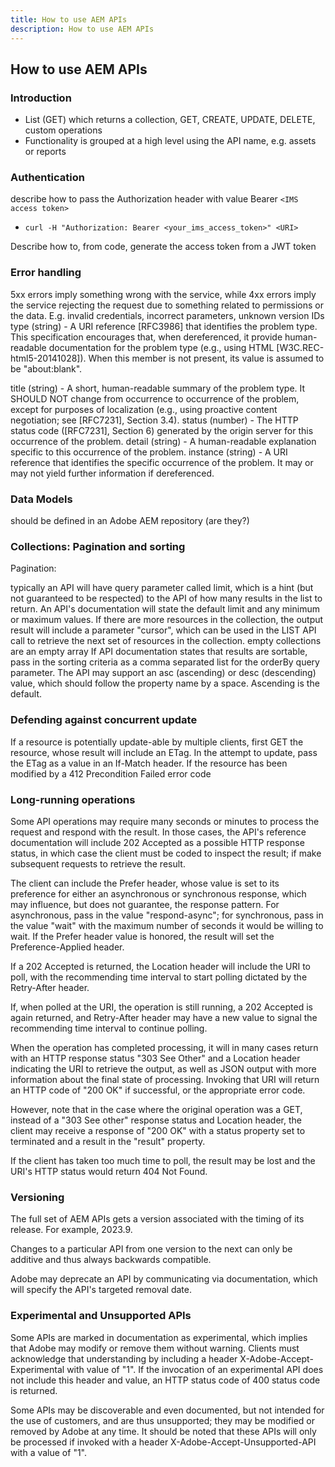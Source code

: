 ```yaml
---
title: How to use AEM APIs
description: How to use AEM APIs
---
```


<DiscoverBlock slots="heading, link, text"/>

## How to use AEM APIs

### Introduction

- List (GET) which returns a collection, GET, CREATE, UPDATE, DELETE, custom operations
- Functionality is grouped at a high level using the API name, e.g. assets or reports

### Authentication

describe how to pass the Authorization header with value Bearer ```<IMS access token>```

- ```curl -H "Authorization: Bearer <your_ims_access_token>" <URI>```

Describe how to, from code, generate the access token from a JWT token
  
### Error handling
  
5xx errors imply something wrong with the service, while 4xx errors imply the service rejecting the request due to something related to permissions or the data. E.g. invalid credentials, incorrect parameters, unknown version IDs
type (string) - A URI reference [RFC3986] that identifies the problem type. This specification encourages that, when dereferenced, it provide human-readable documentation for the problem type (e.g., using HTML [W3C.REC-html5-20141028]). When this member is not present, its value is assumed to be "about:blank".
  
title (string) - A short, human-readable summary of the problem type. It SHOULD NOT change from occurrence to occurrence of the problem, except for purposes of localization (e.g., using proactive content negotiation; see [RFC7231], Section 3.4).
status (number) - The HTTP status code ([RFC7231], Section 6) generated by the origin server for this occurrence of the problem.
detail (string) - A human-readable explanation specific to this occurrence of the problem.
instance (string) - A URI reference that identifies the specific occurrence of the problem. It may or may not yield further information if dereferenced.

### Data Models

should be defined in an Adobe AEM repository (are they?)

### Collections: Pagination and sorting

Pagination:

typically an API will have query parameter called limit, which is a hint (but not guaranteed to be respected) to the API of how many results in the list to return. An API's documentation will state the default limit and any minimum or maximum values.
If there are more resources in the collection, the output result will include a parameter "cursor", which can be used in the LIST API call to retrieve the next set of resources in the collection.
empty collections are an empty array
If API documentation states that results are sortable, pass in the sorting criteria as a comma separated list for the orderBy query parameter. The API may support an asc (ascending) or desc (descending)  value, which should follow the property name by a space. Ascending is the default.

### Defending against concurrent update

If a resource is potentially update-able by multiple clients, first GET the resource, whose result will include an ETag. In the attempt to update, pass the ETag as a value in an If-Match header. If the resource has been modified by a 412 Precondition Failed error code

### Long-running operations

Some API operations may require many seconds or minutes to process the request and respond with the result. In those cases, the API's reference documentation will include 202 Accepted as a possible  HTTP response status, in which case the client must be coded to inspect the result; if make subsequent requests to retrieve the result.

The client can include the Prefer header, whose value is set to its preference for either an asynchronous or synchronous response, which may influence, but does not guarantee, the response pattern. For asynchronous, pass in the value "respond-async"; for synchronous, pass in the value "wait" with the maximum number of seconds it would be willing to wait. If the Prefer header value is honored, the result will set the Preference-Applied header.

If a 202 Accepted is returned, the Location header will include the URI to poll, with the recommending time interval to start polling dictated by the Retry-After header.

If, when polled at the URI, the operation is still running, a 202 Accepted is again returned, and Retry-After header may have a new value to signal the recommending time interval to continue polling.

When the operation has completed processing, it will in many cases return with an HTTP response status "303 See Other" and a Location header indicating the URI to retrieve the output, as well as JSON output with more information about the final state of processing. Invoking that URI will return an HTTP code of "200 OK" if successful, or the appropriate error code.

However, note that in the case where the original operation was a GET, instead of a "303 See other" response status and Location header, the client may receive a response of "200 OK" with a status property set to terminated and a result in the "result" property.

If the client has taken too much time to poll, the result may be lost and the URI's HTTP status would return 404 Not Found.

### Versioning

The full set of AEM APIs gets a version associated with the timing of its release. For example, 2023.9.

Changes to a particular API from one version to the next can only be additive and thus always backwards compatible.

Adobe may deprecate an API by communicating via documentation, which will specify the API's targeted removal date.

### Experimental and Unsupported APIs

Some APIs are marked in documentation as experimental, which implies that Adobe may modify or remove them without warning. Clients must acknowledge that understanding by including a header X-Adobe-Accept-Experimental with value of "1". If the invocation of an experimental API does not include this header and value, an HTTP status code of 400 status code is returned.

Some APIs may be discoverable and even documented, but not intended for the use of customers, and are thus unsupported; they may be modified or removed by Adobe at any time. It should be noted that these APIs will only be processed if invoked with a header X-Adobe-Accept-Unsupported-API with a value of "1".
